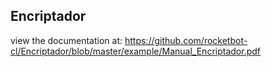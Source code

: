 ## Encriptador

 view the documentation at: https://github.com/rocketbot-cl/Encriptador/blob/master/example/Manual_Encriptador.pdf